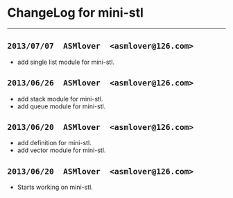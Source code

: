 # **ChangeLog for mini-stl** #
***


## **`2013/07/07  ASMlover  <asmlover@126.com>`** ##
* add single list module  for mini-stl.

## **`2013/06/26  ASMlover  <asmlover@126.com>`** ##
* add stack module for mini-stl.
* add queue module for mini-stl.


## **`2013/06/20  ASMlover  <asmlover@126.com>`** ##
* add definition for mini-stl.
* add vector module for mini-stl.


## **`2013/06/20  ASMlover  <asmlover@126.com>`** ##
* Starts working on mini-stl.
